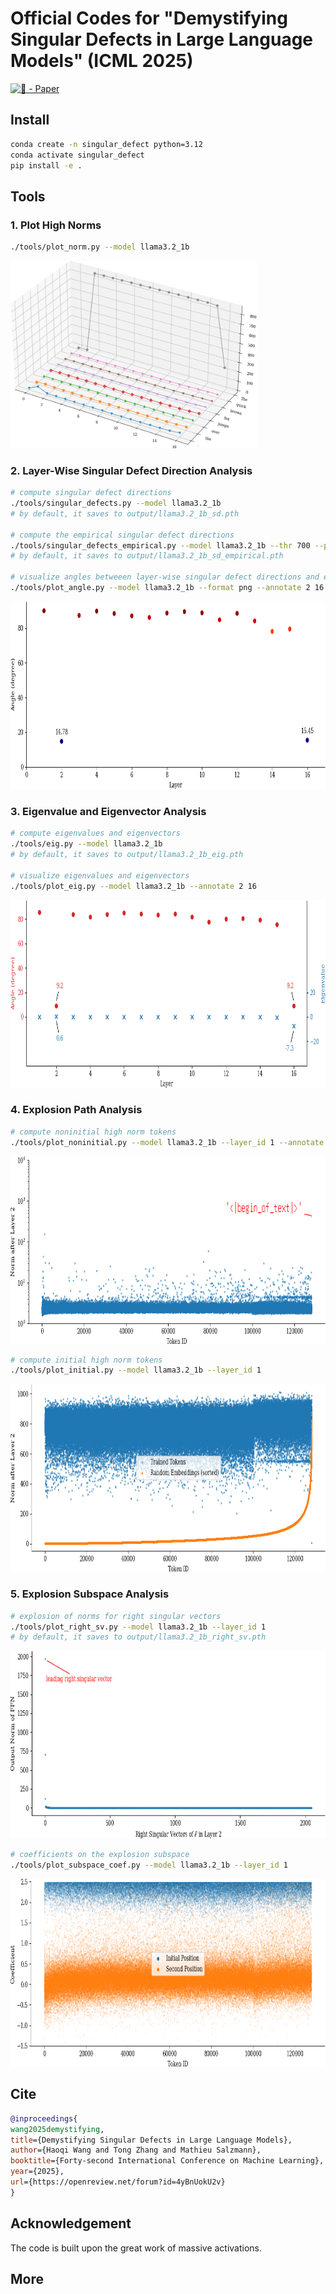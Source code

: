 # Official Codes for "Demystifying Singular Defects in Large Language Models" (ICML 2025)

[![🦢 - Paper](https://img.shields.io/badge/🦢-Paper-red)](https://openreview.net/pdf?id=4yBnUokU2v)

## Install

```bash
conda create -n singular_defect python=3.12
conda activate singular_defect
pip install -e .
```

## Tools

### 1. Plot High Norms

```bash
./tools/plot_norm.py --model llama3.2_1b
```

<img src="assets/llama3.2_1b_norm_3d.png" height="300">

### 2. Layer-Wise Singular Defect Direction Analysis

```bash
# compute singular defect directions
./tools/singular_defects.py --model llama3.2_1b
# by default, it saves to output/llama3.2_1b_sd.pth

# compute the empirical singular defect directions
./tools/singular_defects_empirical.py --model llama3.2_1b --thr 700 --pairwise_angle
# by default, it saves to output/llama3.2_1b_sd_empirical.pth

# visualize angles betweeen layer-wise singular defect directions and empirical singular defect direction
./tools/plot_angle.py --model llama3.2_1b --format png --annotate 2 16
```

<img src="assets/llama3.2_1b_angle.png" height="300">

### 3. Eigenvalue and Eigenvector Analysis

```bash
# compute eigenvalues and eigenvectors
./tools/eig.py --model llama3.2_1b
# by default, it saves to output/llama3.2_1b_eig.pth

# visualize eigenvalues and eigenvectors
./tools/plot_eig.py --model llama3.2_1b --annotate 2 16
```

<img src="assets/llama3.2_1b_eig.png" height="300">

### 4. Explosion Path Analysis

```bash
# compute noninitial high norm tokens
./tools/plot_noninitial.py --model llama3.2_1b --layer_id 1 --annotate 1
```

<img src="assets/llama3.2_1b_noninitial.png" height="300">

```bash
# compute initial high norm tokens
./tools/plot_initial.py --model llama3.2_1b --layer_id 1
```

<img src="assets/llama3.2_1b_initial.png" height="300">

### 5. Explosion Subspace Analysis

```bash
# explosion of norms for right singular vectors
./tools/plot_right_sv.py --model llama3.2_1b --layer_id 1
# by default, it saves to output/llama3.2_1b_right_sv.pth
```

<img src="assets/llama3.2_1b_right_sv.png" height="300">

```bash
# coefficients on the explosion subspace
./tools/plot_subspace_coef.py --model llama3.2_1b --layer_id 1
```

<img src="assets/llama3.2_1b_subspace_coef.png" height="300">

## Cite
```bibtex
@inproceedings{
wang2025demystifying,
title={Demystifying Singular Defects in Large Language Models},
author={Haoqi Wang and Tong Zhang and Mathieu Salzmann},
booktitle={Forty-second International Conference on Machine Learning},
year={2025},
url={https://openreview.net/forum?id=4yBnUokU2v}
}
```
## Acknowledgement

The code is built upon the great work of massive activations.

## More

